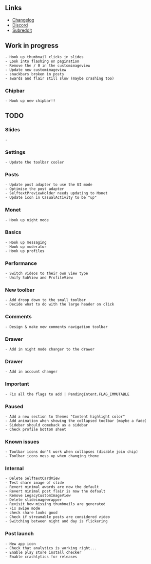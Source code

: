 ## Links

- [Changelog](https://todo.syncforreddit.com/changelog)
- [Discord](https://discord.gg/sync-for-reddit)
- [Subreddit](https://reddit.com/r/redditsync)

## Work in progress

	- Hook up thumbnail clicks in slides
	- Look into flashing on pagination
	- Remove the / 0 in the customimageview	
	- Update new customimageview 
	- snackbars broken in posts
	- awards and flair still slow (maybe crashing too)

### Chipbar
	- Hook up new chipbar!!


## TODO

### Slides
	- 

### Settings
	- Update the toolbar cooler

### Posts 
	- Update post adapter to use the UI mode
	- Optimise the post adapter
	- SelftextPreviewHolder needs updating to Monet
	- Update icon in CasualActivity to be "up"

### Monet
	- Hook up night mode

### Basics
	- Hook up messaging
	- Hook up moderator
	- Hook up profiles

### Performance
	- Switch videos to their own view type
	- Unify SubView and ProfileView
	
### New toolbar
	- Add droop down to the small toolbar
	- Decide what to do with the large header on click

### Comments
	- Design & make new comments navigation toolbar

### Drawer
	- Add in night mode changer to the drawer

### Drawer
	- Add in account changer

### Important
	- Fix all the flags to add | PendingIntent.FLAG_IMMUTABLE

### Paused
	- Add a new section to themes "Content highlight color"
	- Add animation when showing the collapsed toolbar (maybe a fade)
	- Sidebar should comeback as a sidebar
	- Check profile bottom sheet

### Known issues
	- Toolbar icons don't work when collapses (disable join chip)
	- Toolbar icons mess up when changing theme

### Internal
	- Delete SelftextCardView
	- Test share image of slide
	- Revert minimal awards are now the default
	- Revert minimal post flair is now the default
	- Remove LegacyCustomImageView
	- Delete slideimagewrapper
	- Revisit how missing thumbnails are generated
	- Fix swipe mode
	- check share looks good
	- Check if streamable posts are considered video
	- Switching between night and day is flickering

### Post launch
	- New app icon
	- Check that analytics is working right...
	- Enable play store install checker 
	- Enable crashlytics for releases